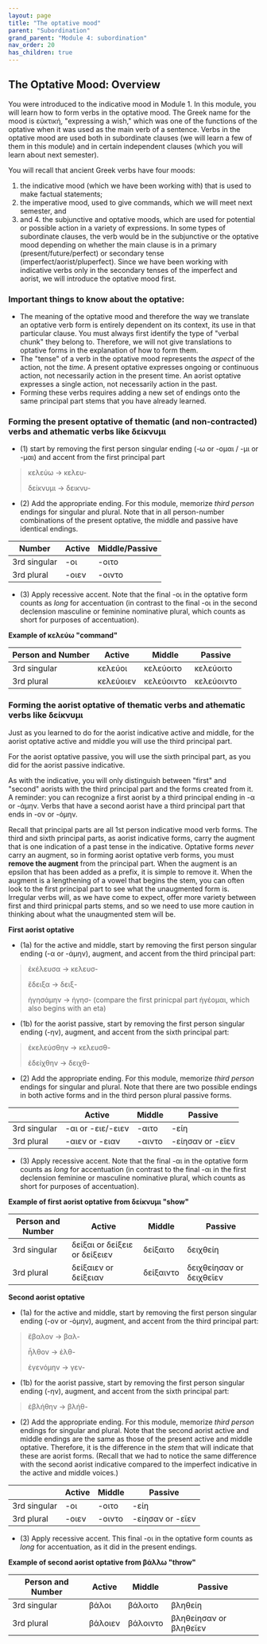 ```yaml
---
layout: page
title: "The optative mood"
parent: "Subordination"
grand_parent: "Module 4: subordination"
nav_order: 20
has_children: true
---
```


## The Optative Mood: Overview

You were introduced to the indicative mood in Module 1. In this module, you will learn how to form verbs in the optative mood. The Greek name for the mood is εὐκτική, "expressing a wish," which was one of the functions of the optative when it was used as the main verb of a sentence. Verbs in the optative mood are used both in subordinate clauses (we will learn a few of them in this module) and in certain independent clauses (which you will learn about next semester).

You will recall that ancient Greek verbs have four moods: 
1. the indicative mood (which we have been working with) that is used to make factual statements; 
2. the imperative mood, used to give commands, which we will meet next semester, and 
3. and 4. the subjunctive and optative moods, which are used for potential or possible action in a variety of expressions. In some types of subordinate clauses, the verb would be in the subjunctive or the optative mood depending on whether the main clause is in a primary (present/future/perfect) or secondary tense (imperfect/aorist/pluperfect). Since we have been working with indicative verbs only in the secondary tenses of the imperfect and aorist, we will introduce the optative mood first.

### Important things to know about the optative:

- The meaning of the optative mood and therefore the way we translate an optative verb form is entirely dependent on its context, its use in that particular clause. You must always first identify the type of "verbal chunk" they belong to. Therefore, we will not give translations to optative forms in the explanation of how to form them.
- The "tense" of a verb in the optative mood represents the *aspect* of the action, not the *time*. A present optative expresses ongoing or continuous action, not necessarily action in the present time. An aorist optative expresses a single action, not necessarily action in the past.
- Forming these verbs requires adding a new set of endings onto the same principal part stems that you have already learned.

### Forming the present optative of thematic (and non-contracted) verbs and athematic verbs like δείκνυμι

- (1) start by removing the first person singular ending (-ω or -ομαι / -μι or -μαι) and accent from the first principal part 

> κελεύω -> κελευ-
>  
> δείκνυμι  -> δεικνυ-


- (2) Add the appropriate ending. For this module, memorize *third person* endings for singular and plural.  Note that in all person-number combinations of the present optative, the middle and passive have identical endings.

| Number  | Active  | Middle/Passive  |
|---|---|---|
| 3rd singular  | -οι   | -οιτο   |
| 3rd plural  | -οιεν   | -οιντο   |


- (3) Apply recessive accent. Note that the final -οι in the optative form counts as *long* for accentuation (in contrast to the final -οι in the second declension masculine or feminine nominative plural, which counts as short for purposes of accentuation).

**Example of κελεύω "command"**

| Person and Number | Active | Middle | Passive |
| --- | --- | --- | --- |
| 3rd singular |  κελεύοι   | κελεύοιτο  | κελεύοιτο |
| 3rd plural | κελεύοιεν | κελεύοιντο  | κελεύοιντο  |


### Forming the aorist optative of thematic verbs and athematic verbs like δείκνυμι

Just as you learned to do for the aorist indicative active and middle, for the aorist optative active and middle you will use the third principal part. 

For the aorist optative passive, you will use the sixth principal part, as you did for the aorist passive indicative. 

As with the indicative, you will only distinguish between "first" and "second" aorists with the third principal part and the forms created from it. A reminder: you can recognize a first aorist by a third principal ending in -α or -άμην. Verbs that have a second aorist have a third principal part that ends in -ον or -όμην.

Recall that principal parts are all 1st person indicative mood verb forms. The third and sixth principal parts, as aorist indicative forms, carry the augment that is one indication of a past tense in the indicative. Optative forms *never* carry an augment, so in forming aorist optative verb forms, you must **remove the augment** from the principal part. When the augment is an epsilon that has been added as a prefix, it is simple to remove it. When the augment is a lengthening of a vowel that begins the stem, you can often look to the first principal part to see what the unaugmented form is. Irregular verbs will, as we have come to expect, offer more variety between first and third prinicpal parts stems, and so we need to use more caution in thinking about what the unaugmented stem will be.

**First aorist optative**

- (1a) for the active and middle, start by removing the first person singular ending (-α or -άμην), augment, and accent from the third principal part:

> ἐκέλευσα  -> κελευσ-
>  
> ἔδειξα  -> δειξ-
> 
> ἡγησάμην -> ἡγησ- (compare the first prinicpal part ἡγέομαι, which also begins with an eta) 

- (1b) for the aorist passive, start by removing the first person singular ending (-ην), augment, and accent from the sixth principal part:

> ἐκελεύσθην -> κελευσθ-
> 
> ἐδείχθην -> δειχθ-

- (2) Add the appropriate ending. For this module, memorize *third person* endings for singular and plural. Note that there are two possible endings in both active forms and in the third person plural passive forms. 


|   | Active  | Middle  | Passive  |
|---|---|---|---|
| 3rd singular  | -αι or -ειε/-ειεν  | -αιτο   | -είη  |
|  3rd plural | -αιεν or -ειαν   | -αιντο   | -είησαν or -εῖεν  |

- (3) Apply recessive accent. Note that the final -αι in the optative form counts as *long* for accentuation (in contrast to the final -αι in the first declension feminine or masculine nominative plural, which counts as short for purposes of accentuation).

**Example of first aorist optative from δείκνυμι "show"**

| Person and Number | Active | Middle | Passive |
| --- | --- | --- | --- |
| 3rd singular | δείξαι or δείξειε or δείξειεν   | δείξαιτο   | δειχθείη  |
| 3rd plural | δείξαιεν or δείξειαν  | δείξαιντο   | δειχθείησαν or δειχθεῖεν   |



**Second aorist optative**

- (1a) for the active and middle, start by removing the first person singular ending (-ον or -όμην), augment, and accent from the third principal part:

> ἔβαλον  -> βαλ-
>  
> ἦλθον  -> ἐλθ-
> 
> ἐγενόμην -> γεν- 

- (1b) for the aorist passive, start by removing the first person singular ending (-ην), augment, and accent from the sixth principal part:

> ἐβλήθην -> βλήθ-


- (2) Add the appropriate ending. For this module, memorize *third person* endings for singular and plural. Note that the second aorist active and middle endings are the same as those of the present active and middle optative. Therefore, it is the difference in the *stem* that will indicate that these are aorist forms. (Recall that we had to notice the same difference with the second aorist indicative compared to the imperfect indicative in the active and middle voices.)

|   | Active  | Middle  | Passive  |
|---|---|---|---|
| 3rd singular  | -οι   | -οιτο   | -είη   |
|  3rd plural | -οιεν  | -οιντο   | -είησαν or -εῖεν  |

- (3) Apply recessive accent. This final -οι in the optative form counts as *long* for accentuation, as it did in the present endings.

**Example of second aorist optative from βάλλω "throw"**

| Person and Number | Active | Middle | Passive |
| --- | --- | --- | --- |
| 3rd singular | βάλοι    | βάλοιτο   | βληθείη  |
| 3rd plural | βάλοιεν  | βάλοιντο   | βληθείησαν or βληθεῖεν  |
